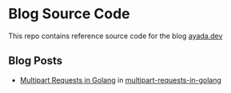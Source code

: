 # Blog Source Code

This repo contains reference source code for the blog [ayada.dev](https://ayada.dev)

## Blog Posts
- [Multipart Requests in Golang](https://ayada.dev/posts/multipart-requests-in-golang/) in [multipart-requests-in-golang](multipart-requests-in-golang/)